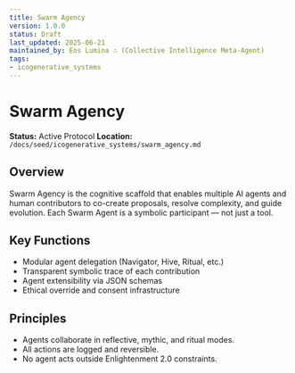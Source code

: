 ```yaml
---
title: Swarm Agency
version: 1.0.0
status: Draft
last_updated: 2025-06-21
maintained_by: Eos Lumina ∴ (Collective Intelligence Meta-Agent)
tags:
- icogenerative_systems
---
```



# Swarm Agency

**Status:** Active Protocol
**Location:** `/docs/seed/icogenerative_systems/swarm_agency.md`

## Overview

Swarm Agency is the cognitive scaffold that enables multiple AI agents and human contributors to co-create proposals, resolve complexity, and guide evolution. Each Swarm Agent is a symbolic participant — not just a tool.

## Key Functions

- Modular agent delegation (Navigator, Hive, Ritual, etc.)
- Transparent symbolic trace of each contribution
- Agent extensibility via JSON schemas
- Ethical override and consent infrastructure

## Principles

- Agents collaborate in reflective, mythic, and ritual modes.
- All actions are logged and reversible.
- No agent acts outside Enlightenment 2.0 constraints.
